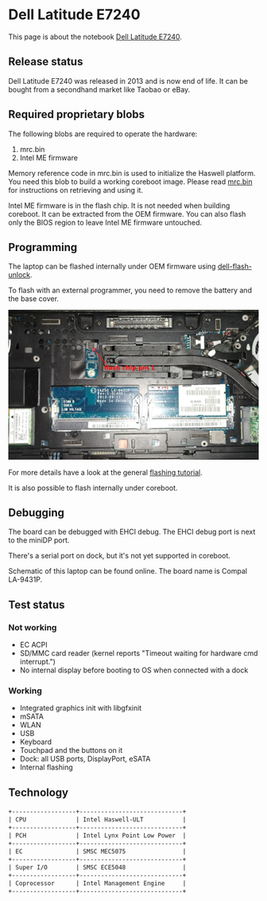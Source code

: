 # Dell Latitude E7240

This page is about the notebook [Dell Latitude E7240].

## Release status

Dell Latitude E7240 was released in 2013 and is now end of life.
It can be bought from a secondhand market like Taobao or eBay.

## Required proprietary blobs

The following blobs are required to operate the hardware:
1. mrc.bin
2. Intel ME firmware

Memory reference code in mrc.bin is used to initialize the Haswell platform.
You need this blob to build a working coreboot image. Please read
[mrc.bin](../../northbridge/intel/haswell/mrc.bin) for instructions on
retrieving and using it.

Intel ME firmware is in the flash chip. It is not needed when building coreboot.
It can be extracted from the OEM firmware. You can also flash only the BIOS
region to leave Intel ME firmware untouched.

## Programming

The laptop can be flashed internally under OEM firmware using [dell-flash-unlock].

To flash with an external programmer, you need to remove the battery and the base cover.

![Dell Latitude E7240 mainboard](e7240.webp)

For more details have a look at the general [flashing tutorial].

It is also possible to flash internally under coreboot.

## Debugging

The board can be debugged with EHCI debug. The EHCI debug port is next to the miniDP port.

There's a serial port on dock, but it's not yet supported in coreboot.

Schematic of this laptop can be found online. The board name is Compal LA-9431P.

## Test status

### Not working

- EC ACPI
- SD/MMC card reader (kernel reports "Timeout waiting for hardware cmd interrupt.")
- No internal display before booting to OS when connected with a dock

### Working

- Integrated graphics init with libgfxinit
- mSATA
- WLAN
- USB
- Keyboard
- Touchpad and the buttons on it
- Dock: all USB ports, DisplayPort, eSATA
- Internal flashing


## Technology

```{eval-rst}
+------------------+-----------------------------+
| CPU              | Intel Haswell-ULT           |
+------------------+-----------------------------+
| PCH              | Intel Lynx Point Low Power  |
+------------------+-----------------------------+
| EC               | SMSC MEC5075                |
+------------------+-----------------------------+
| Super I/O        | SMSC ECE5048                |
+------------------+-----------------------------+
| Coprocessor      | Intel Management Engine     |
+------------------+-----------------------------+
```

[Dell Latitude E7240]: https://www.dell.com/support/home/en-us/product-support/product/latitude-e7240-ultrabook/docs
[dell-flash-unlock]: https://github.com/nic3-14159/dell-flash-unlock
[flashing tutorial]: ../../tutorial/flashing_firmware/ext_power.md
